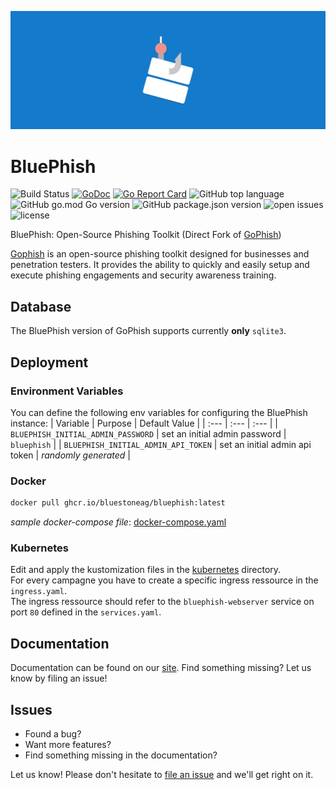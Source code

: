 ![BluePhish Logo Wallpaper](docs/images/bluephish_logo_wallpaper.png)

BluePhish
=======

![Build Status](https://github.com/bluestoneag/bluephish/workflows/CI/badge.svg) 
[![GoDoc](https://godoc.org/github.com/gophish/gophish?status.svg)](https://godoc.org/github.com/gophish/gophish) 
[![Go Report Card](https://goreportcard.com/badge/github.com/bluestoneag/bluephish)](https://goreportcard.com/report/github.com/bluestoneag/bluephish) 
![GitHub top language](https://img.shields.io/github/languages/top/bluestoneag/bluephish) 
![GitHub go.mod Go version](https://img.shields.io/github/go-mod/go-version/bluestoneag/bluephish) 
![GitHub package.json version](https://img.shields.io/github/package-json/v/bluestoneag/bluephish) 
![open issues](https://img.shields.io/github/issues-raw/bluestoneag/bluephish) 
![license](https://img.shields.io/github/license/bluestoneag/bluephish) 


BluePhish: Open-Source Phishing Toolkit (Direct Fork of [GoPhish](https://github.com/gophish/gophish))

[Gophish](https://getgophish.com) is an open-source phishing toolkit designed for businesses and penetration testers. It provides the ability to quickly and easily setup and execute phishing engagements and security awareness training.

## Database

The BluePhish version of GoPhish supports currently **only** `sqlite3`.

## Deployment

### Environment Variables

You can define the following env variables for configuring the BluePhish instance:
| Variable | Purpose | Default Value |
| :--- | :--- | :--- |
| `BLUEPHISH_INITIAL_ADMIN_PASSWORD` | set an initial admin password | `bluephish` |
| `BLUEPHISH_INITIAL_ADMIN_API_TOKEN` | set an initial admin api token | *randomly generated* | 

### Docker
```bash
docker pull ghcr.io/bluestoneag/bluephish:latest
```

*sample docker-compose file*: [docker-compose.yaml](docs/deployment/docker/docker-compose.yaml)

### Kubernetes
Edit and apply the kustomization files in the [kubernetes](docs/deployment/kubernetes) directory.  
For every campagne you have to create a specific ingress ressource in the `ingress.yaml`.  
The ingress ressource should refer to the `bluephish-webserver` service on port `80` defined in the `services.yaml`.

## Documentation

Documentation can be found on our [site](https://bluestoneag.github.io/bluephish). Find something missing? Let us know by filing an issue!

## Issues

- Found a bug? 
- Want more features?  
- Find something missing in the documentation?  

Let us know! Please don't hesitate to [file an issue](https://github.com/bluestoneag/bluephish/issues/new) and we'll get right on it.
